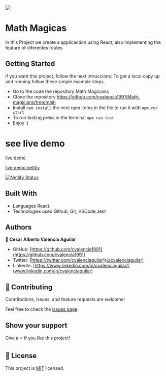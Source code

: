 ![](https://img.shields.io/badge/Microverse-blueviolet)

# Math Magicas

In this Project we create  a applicaction using React, also implementing the feature of diferentes routes

## Getting Started

if you want this project, follow the next intruccions:
To get a local copy up and running follow these simple example steps.

 - Go to the code the repository Math Magicians
 - Clone the repository https://github.com/cvalencia1991/Math-magicians/tree/main
 - Install `npm install` the next npm items in the file to run it with `npm run start`
 - To run testing press in the terminal `npm run test`
 - Enjoy :)

# see live demo
[live demo](https://cvalencia1991.github.io/Math-magicians/)

[live demo netfily](https://dev--math-magicias.netlify.app/)

[![Netlify Status](https://api.netlify.com/api/v1/badges/aa283b2c-9c42-4ef3-95ec-9d17ce2a45b3/deploy-status)](https://app.netlify.com/sites/math-magicias/deploys)

## Built With

- Languages React.
- Technologies used Github, Git, VSCode,Jest

## Authors

👤 **Cesar Alberto Valencia Aguilar**

- GitHub: [https://github.com/cvalencia1991](https://github.com/cvalencia1991)
- Twitter: [https://twitter.com/cvalenciaguilar](@cvalenciaguilar)
- LinkedIn: [https://www.linkedin.com/in/cvalenciaguilar/](www.linkedin.com/in/cvalenciaguilar)

## 🤝 Contributing

Contributions, issues, and feature requests are welcome!

Feel free to check the [issues page](https://github.com/cvalencia1991/Math-magicians/issues).

## Show your support

Give a ⭐️ if you like this project!


## 📝 License

This project is [MIT](./LICENSE) licensed.
